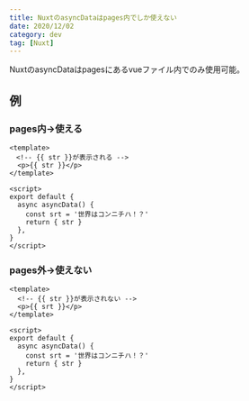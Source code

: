 ```yaml
---
title: NuxtのasyncDataはpages内でしか使えない
date: 2020/12/02
category: dev
tag: [Nuxt]
---
```


NuxtのasyncDataはpagesにあるvueファイル内でのみ使用可能。

## 例
### pages内→使える
```vue[pages/index.vue]
<template>
　<!-- {{ str }}が表示される -->
  <p>{{ str }}</p>
</template>

<script>
export default {
  async asyncData() {
    const srt = '世界はコンニチハ！？'
    return { str }
  },
}
</script>
```

### pages外→使えない
```vue[components/index.vue]
<template>
  <!-- {{ str }}が表示されない -->
  <p>{{ srt }}</p>
</template>

<script>
export default {
  async asyncData() {
    const srt = '世界はコンニチハ！？'
    return { str }
  },
}
</script>
```

